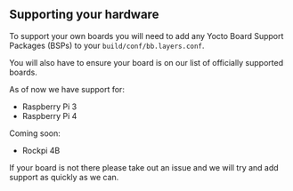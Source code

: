 ## Supporting your hardware
To support your own boards you will need to add any Yocto Board Support Packages (BSPs) to your `build/conf/bb.layers.conf`.

You will also have to ensure your board is on our list of officially supported boards.

As of now we have support for:

- Raspberry Pi 3
- Raspberry Pi 4

Coming soon:

- Rockpi 4B

If your board is not there please take out an issue and we will try and add support as quickly as we can.